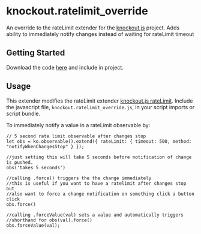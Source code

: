 # knockout.ratelimit_override

An override to the rateLimit extender for the [knockout.js](https://github.com/SteveSanderson/knockout) project. Adds ability to immediately notify changes instead of waiting for rateLimit timeout

## Getting Started
Download the code 
  [here](https://raw.githubusercontent.com/jcdobrin/knockoutjs_ratelimit_override/main/knockout.ratelimit_override.js) and include in project.

## Usage

This extender modifies the rateLimit extender [knockout.js rateLimit](https://knockoutjs.com/documentation/rateLimit-observable.html). Include the javascript file, `knockout.ratelimit_override.js`, in your script imports or script bundle.

To immediately notify a value in a rateLimit observable by:

    // 5 second rate limit observable after changes stop
    let obs = ko.observable().extend({ rateLimit: { timeout: 500, method: "notifyWhenChangesStop" } });

    //just setting this will take 5 seconds before notification of change is pushed.
    obs('takes 5 seconds')

    //calling .force() triggers the the change immediately
    //this is useful if you want to have a ratelimit after changes stop but
    //also want to force a change notification on something click a button click
    obs.force()

    //calling .forceValue(val) sets a value and automatically triggers
    //shorthand for obs(val).force()
    obs.forceValue(val);
